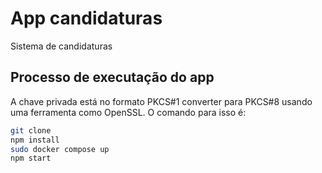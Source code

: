 # App candidaturas

Sistema de candidaturas

## Processo de executação do app 

A chave privada está no formato PKCS#1 converter para PKCS#8 usando uma ferramenta como OpenSSL. O comando para isso é:

```bash
git clone
npm install
sudo docker compose up
npm start

